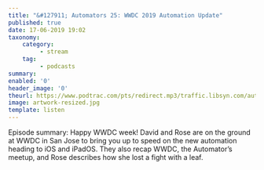 ```yaml
---
title: "&#127911; Automators 25: WWDC 2019 Automation Update"
published: true
date: 17-06-2019 19:02
taxonomy:
    category:
         - stream
    tag:
         - podcasts
summary:
enabled: '0'
header_image: '0'
theurl: https://www.podtrac.com/pts/redirect.mp3/traffic.libsyn.com/automatorsrelay/automators025.mp3
image: artwork-resized.jpg
template: listen
---
```

 
Episode summary: Happy WWDC week! David and Rose are on the ground at WWDC in San Jose to bring you up to speed on the new automation heading to iOS and iPadOS. They also recap WWDC, the Automator’s meetup, and Rose describes how she lost a fight with a leaf.
